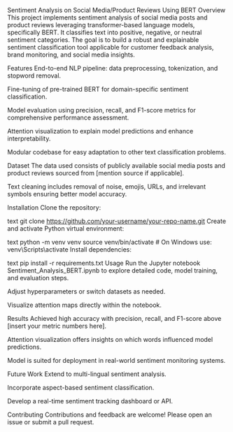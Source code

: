 Sentiment Analysis on Social Media/Product Reviews Using BERT
Overview
This project implements sentiment analysis of social media posts and product reviews leveraging transformer-based language models, specifically BERT. It classifies text into positive, negative, or neutral sentiment categories. The goal is to build a robust and explainable sentiment classification tool applicable for customer feedback analysis, brand monitoring, and social media insights.

Features
End-to-end NLP pipeline: data preprocessing, tokenization, and stopword removal.

Fine-tuning of pre-trained BERT for domain-specific sentiment classification.

Model evaluation using precision, recall, and F1-score metrics for comprehensive performance assessment.

Attention visualization to explain model predictions and enhance interpretability.

Modular codebase for easy adaptation to other text classification problems.

Dataset
The data used consists of publicly available social media posts and product reviews sourced from [mention source if applicable].

Text cleaning includes removal of noise, emojis, URLs, and irrelevant symbols ensuring better model accuracy.

Installation
Clone the repository:

text
git clone https://github.com/your-username/your-repo-name.git
Create and activate Python virtual environment:

text
python -m venv venv
source venv/bin/activate  # On Windows use: venv\Scripts\activate
Install dependencies:

text
pip install -r requirements.txt
Usage
Run the Jupyter notebook Sentiment_Analysis_BERT.ipynb to explore detailed code, model training, and evaluation steps.

Adjust hyperparameters or switch datasets as needed.

Visualize attention maps directly within the notebook.

Results
Achieved high accuracy with precision, recall, and F1-score above [insert your metric numbers here].

Attention visualization offers insights on which words influenced model predictions.

Model is suited for deployment in real-world sentiment monitoring systems.

Future Work
Extend to multi-lingual sentiment analysis.

Incorporate aspect-based sentiment classification.

Develop a real-time sentiment tracking dashboard or API.

Contributing
Contributions and feedback are welcome! Please open an issue or submit a pull request.
